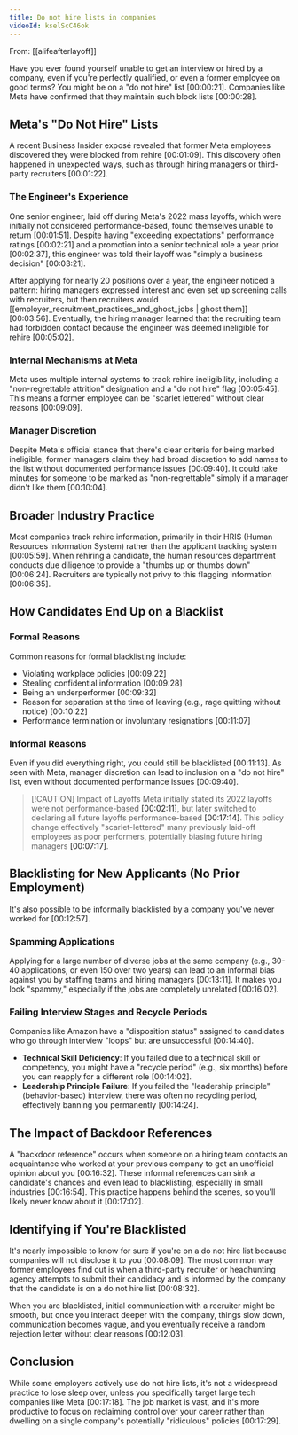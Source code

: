 ```yaml
---
title: Do not hire lists in companies
videoId: kselScC46ok
---
```


From: [[alifeafterlayoff]] <br/> 

Have you ever found yourself unable to get an interview or hired by a company, even if you're perfectly qualified, or even a former employee on good terms? You might be on a "do not hire" list <a class="yt-timestamp" data-t="00:00:21">[00:00:21]</a>. Companies like Meta have confirmed that they maintain such block lists <a class="yt-timestamp" data-t="00:00:28">[00:00:28]</a>.

## Meta's "Do Not Hire" Lists

A recent Business Insider exposé revealed that former Meta employees discovered they were blocked from rehire <a class="yt-timestamp" data-t="00:01:09">[00:01:09]</a>. This discovery often happened in unexpected ways, such as through hiring managers or third-party recruiters <a class="yt-timestamp" data-t="00:01:22">[00:01:22]</a>.

### The Engineer's Experience

One senior engineer, laid off during Meta's 2022 mass layoffs, which were initially not considered performance-based, found themselves unable to return <a class="yt-timestamp" data-t="00:01:51">[00:01:51]</a>. Despite having "exceeding expectations" performance ratings <a class="yt-timestamp" data-t="00:02:21">[00:02:21]</a> and a promotion into a senior technical role a year prior <a class="yt-timestamp" data-t="00:02:37">[00:02:37]</a>, this engineer was told their layoff was "simply a business decision" <a class="yt-timestamp" data-t="00:03:21">[00:03:21]</a>.

After applying for nearly 20 positions over a year, the engineer noticed a pattern: hiring managers expressed interest and even set up screening calls with recruiters, but then recruiters would [[employer_recruitment_practices_and_ghost_jobs | ghost them]] <a class="yt-timestamp" data-t="00:03:56">[00:03:56]</a>. Eventually, the hiring manager learned that the recruiting team had forbidden contact because the engineer was deemed ineligible for rehire <a class="yt-timestamp" data-t="00:05:02">[00:05:02]</a>.

### Internal Mechanisms at Meta

Meta uses multiple internal systems to track rehire ineligibility, including a "non-regrettable attrition" designation and a "do not hire" flag <a class="yt-timestamp" data-t="00:05:45">[00:05:45]</a>. This means a former employee can be "scarlet lettered" without clear reasons <a class="yt-timestamp" data-t="00:09:09">[00:09:09]</a>.

### Manager Discretion

Despite Meta's official stance that there's clear criteria for being marked ineligible, former managers claim they had broad discretion to add names to the list without documented performance issues <a class="yt-timestamp" data-t="00:09:40">[00:09:40]</a>. It could take minutes for someone to be marked as "non-regrettable" simply if a manager didn't like them <a class="yt-timestamp" data-t="00:10:04">[00:10:04]</a>.

## Broader Industry Practice

Most companies track rehire information, primarily in their HRIS (Human Resources Information System) rather than the applicant tracking system <a class="yt-timestamp" data-t="00:05:59">[00:05:59]</a>. When rehiring a candidate, the human resources department conducts due diligence to provide a "thumbs up or thumbs down" <a class="yt-timestamp" data-t="00:06:24">[00:06:24]</a>. Recruiters are typically not privy to this flagging information <a class="yt-timestamp" data-t="00:06:35">[00:06:35]</a>.

## How Candidates End Up on a Blacklist

### Formal Reasons

Common reasons for formal blacklisting include:
*   Violating workplace policies <a class="yt-timestamp" data-t="00:09:22">[00:09:22]</a>
*   Stealing confidential information <a class="yt-timestamp" data-t="00:09:28">[00:09:28]</a>
*   Being an underperformer <a class="yt-timestamp" data-t="00:09:32">[00:09:32]</a>
*   Reason for separation at the time of leaving (e.g., rage quitting without notice) <a class="yt-timestamp" data-t="00:10:22">[00:10:22]</a>
*   Performance termination or involuntary resignations <a class="yt-timestamp" data-t="00:11:07">[00:11:07]</a>

### Informal Reasons

Even if you did everything right, you could still be blacklisted <a class="yt-timestamp" data-t="00:11:13">[00:11:13]</a>. As seen with Meta, manager discretion can lead to inclusion on a "do not hire" list, even without documented performance issues <a class="yt-timestamp" data-t="00:09:40">[00:09:40]</a>.

> [!CAUTION] Impact of Layoffs
> Meta initially stated its 2022 layoffs were not performance-based <a class="yt-timestamp" data-t="00:02:11">[00:02:11]</a>, but later switched to declaring all future layoffs performance-based <a class="yt-timestamp" data-t="00:17:14">[00:17:14]</a>. This policy change effectively "scarlet-lettered" many previously laid-off employees as poor performers, potentially biasing future hiring managers <a class="yt-timestamp" data-t="00:07:17">[00:07:17]</a>.

## Blacklisting for New Applicants (No Prior Employment)

It's also possible to be informally blacklisted by a company you've never worked for <a class="yt-timestamp" data-t="00:12:57">[00:12:57]</a>.

### Spamming Applications

Applying for a large number of diverse jobs at the same company (e.g., 30-40 applications, or even 150 over two years) can lead to an informal bias against you by staffing teams and hiring managers <a class="yt-timestamp" data-t="00:13:11">[00:13:11]</a>. It makes you look "spammy," especially if the jobs are completely unrelated <a class="yt-timestamp" data-t="00:16:02">[00:16:02]</a>.

### Failing Interview Stages and Recycle Periods

Companies like Amazon have a "disposition status" assigned to candidates who go through interview "loops" but are unsuccessful <a class="yt-timestamp" data-t="00:14:40">[00:14:40]</a>.
*   **Technical Skill Deficiency**: If you failed due to a technical skill or competency, you might have a "recycle period" (e.g., six months) before you can reapply for a different role <a class="yt-timestamp" data-t="00:14:02">[00:14:02]</a>.
*   **Leadership Principle Failure**: If you failed the "leadership principle" (behavior-based) interview, there was often no recycling period, effectively banning you permanently <a class="yt-timestamp" data-t="00:14:24">[00:14:24]</a>.

## The Impact of Backdoor References

A "backdoor reference" occurs when someone on a hiring team contacts an acquaintance who worked at your previous company to get an unofficial opinion about you <a class="yt-timestamp" data-t="00:16:32">[00:16:32]</a>. These informal references can sink a candidate's chances and even lead to blacklisting, especially in small industries <a class="yt-timestamp" data-t="00:16:54">[00:16:54]</a>. This practice happens behind the scenes, so you'll likely never know about it <a class="yt-timestamp" data-t="00:17:02">[00:17:02]</a>.

## Identifying if You're Blacklisted

It's nearly impossible to know for sure if you're on a do not hire list because companies will not disclose it to you <a class="yt-timestamp" data-t="00:08:09">[00:08:09]</a>. The most common way former employees find out is when a third-party recruiter or headhunting agency attempts to submit their candidacy and is informed by the company that the candidate is on a do not hire list <a class="yt-timestamp" data-t="00:08:32">[00:08:32]</a>.

When you are blacklisted, initial communication with a recruiter might be smooth, but once you interact deeper with the company, things slow down, communication becomes vague, and you eventually receive a random rejection letter without clear reasons <a class="yt-timestamp" data-t="00:12:03">[00:12:03]</a>.

## Conclusion

While some employers actively use do not hire lists, it's not a widespread practice to lose sleep over, unless you specifically target large tech companies like Meta <a class="yt-timestamp" data-t="00:17:18">[00:17:18]</a>. The job market is vast, and it's more productive to focus on reclaiming control over your career rather than dwelling on a single company's potentially "ridiculous" policies <a class="yt-timestamp" data-t="00:17:29">[00:17:29]</a>.